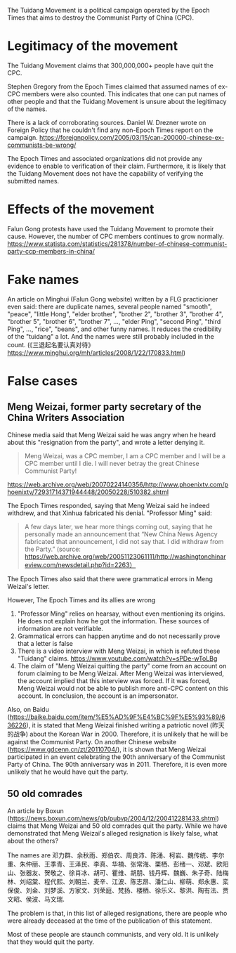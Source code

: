 The Tuidang Movement is a political campaign operated by the Epoch Times that aims to destroy the Communist Party of China (CPC).

# Legitimacy of the movement
The Tuidang Movement claims that 300,000,000+ people have quit the CPC.

Stephen Gregory from the Epoch Times claimed that assumed names of ex-CPC members were also counted. This indicates that one can put names of other people and that the Tuidang Movement is unsure about the legitimacy of the names. 

There is a lack of corroborating sources. Daniel W. Drezner wrote on Foreign Policy that he couldn't find any non-Epoch Times report on the campaign. https://foreignpolicy.com/2005/03/15/can-200000-chinese-ex-communists-be-wrong/

The Epoch Times and associated organizations did not provide any evidence to enable to verification of their claim. Furthermore, it is likely that the Tuidang Movement does not have the capability of verifying the submitted names.

# Effects of the movement
Falun Gong protests have used the Tuidang Movement to promote their cause. However, the number of CPC members continues to grow normally.
https://www.statista.com/statistics/281378/number-of-chinese-communist-party-ccp-members-in-china/

# Fake names
An article on Minghui (Falun Gong website) written by a FLG practicioner even said: there are duplicate names, several people named "smooth", "peace", "little Hong", "elder brother", "brother 2", "brother 3", "brother 4", "brother 5", "brother 6", "brother 7", ..., "elder Ping", "second Ping", "third Ping", ..., "rice", "beans", and other funny names. It reduces the credibility of the "tuidang" a lot. And the names were still probably included in the count. (《三退起名要认真对待》https://www.minghui.org/mh/articles/2008/1/22/170833.html)

# False cases
## Meng Weizai, former party secretary of the China Writers Association

Chinese media said that Meng Weizai said he was angry when he heard about this "resignation from the party", and wrote a letter denying it.
> Meng Weizai, was a CPC member, I am a CPC member and I will be a CPC member until I die.  I will never betray the great Chinese Communist Party!

https://web.archive.org/web/20070224140356/http://www.phoenixtv.com/phoenixtv/72931714371944448/20050228/510382.shtml

The Epoch Times responded, saying that Meng Weizai said he indeed withdrew, and that Xinhua fabricated his denial. "Professor Ming" said:
> A few days later, we hear more things coming out, saying that he personally made an announcement that “New China News Agency fabricated that announcement, I did not say that. I did withdraw from the Party.” (source: https://web.archive.org/web/20051123061111/http://washingtonchinareview.com/newsdetail.php?id=2263）

The Epoch Times also said that there were grammatical errors in Meng Weizai's letter.

However, The Epoch Times and its allies are wrong

1. "Professor Ming" relies on hearsay, without even mentioning its origins. He does not explain how he got the information. These sources of information are not verifiable.
2. Grammatical errors can happen anytime and do not necessarily prove that a letter is false
3. There is a video interview with Meng Weizai, in which is refuted these "Tuidang" claims. https://www.youtube.com/watch?v=sPDe-wToLBg
4. The claim of "Meng Weizai quitting the party" come from an account on forum claiming to be Meng Weizai. After Meng Weizai was interviewed, the account implied that this interview was forced. If it was forced, Meng Weizai would not be able to publish more anti-CPC content on this account. In conclusion, the account is an impersonator.

Also, on Baidu (https://baike.baidu.com/item/%E5%AD%9F%E4%BC%9F%E5%93%89/636226), it is stated that Meng Weizai finished writing a patriotic novel (昨天的战争) about the Korean War in 2000. Therefore, it is unlikely that he will be against the Communist Party. On another Chinese website (https://www.gdcenn.cn/zt/20110704/), it is shown that Meng Weizai participated in an event celebrating the 90th anniversary of the Communist Party of China. The 90th anniversary was in 2011. Therefore, it is even more unlikely that he would have quit the party.

## 50 old comrades
An article by Boxun (https://news.boxun.com/news/gb/pubvp/2004/12/200412281433.shtml) claims that Meng Weizai and 50 old comrades quit the party. While we have demonstrated that Meng Weizai's alleged resignation is likely false, what about the others?

The names are 邓力群、余秋雨、郑伯农、周良沛、陈涌、柯岩、魏传统、李尔重、朱仲丽、王季青、王泽民、李真、华楠、张常海、栗栖、彭绪一、邓斌、欧阳山、张器友、贺敬之、徐肖冰、胡可、瞿维、胡朋、钱丹辉、魏巍、朱子奇、陆梅林、刘绍棠、程代熙、刘朝兰、麦辛、江波、陈志昂、潘仁山、柳萌、郑永惠、栾保俊、刘金、刘梦溪、方家文、刘荣庭、梵扬、楼栖、徐乐义、黎洪、陶有法、贾文昭、侯波、马文瑞.

The problem is that, in this list of alleged resignations, there are people who were already deceased at the time of the publication of this statement. 

Most of these people are staunch communists, and very old. It is unlikely that they would quit the party.
